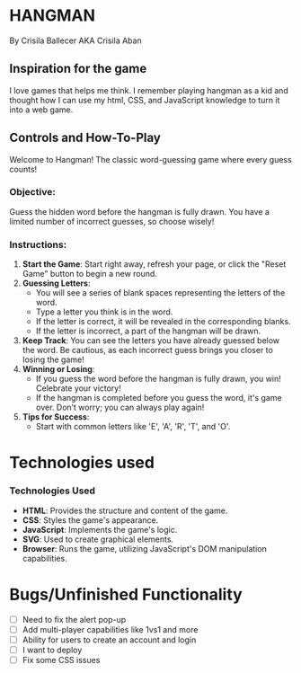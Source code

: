 # HANGMAN

By Crisila Ballecer AKA Crisila Aban

## Inspiration for the game

I love games that helps me think. I remember playing hangman as a kid and thought how I can use my html, CSS, and JavaScript knowledge to turn it into a web game.


## Controls and How-To-Play

Welcome to Hangman! The classic word-guessing game where every guess counts!

### Objective:
Guess the hidden word before the hangman is fully drawn. You have a limited number of incorrect guesses, so choose wisely!

### Instructions:
1. **Start the Game**: Start right away, refresh your page, or click the "Reset Game" button to begin a new round.
2. **Guessing Letters**:
   - You will see a series of blank spaces representing the letters of the word.
   - Type a letter you think is in the word.
   - If the letter is correct, it will be revealed in the corresponding blanks.
   - If the letter is incorrect, a part of the hangman will be drawn.
3. **Keep Track**: You can see the letters you have already guessed below the word. Be cautious, as each incorrect guess brings you closer to losing the game!
4. **Winning or Losing**:
   - If you guess the word before the hangman is fully drawn, you win! Celebrate your victory!
   - If the hangman is completed before you guess the word, it's game over. Don’t worry; you can always play again!
5. **Tips for Success**:
   - Start with common letters like 'E', 'A', 'R', 'T', and 'O'.

# Technologies used
### Technologies Used
- **HTML**: Provides the structure and content of the game.
- **CSS**: Styles the game's appearance.
- **JavaScript**: Implements the game's logic.
- **SVG**: Used to create graphical elements.
- **Browser**: Runs the game, utilizing JavaScript's DOM manipulation capabilities.


# Bugs/Unfinished Functionality
- [ ] Need to fix the alert pop-up
- [ ] Add multi-player capabilities like 1vs1 and more
- [ ] Ability for users to create an account and login
- [ ] I want to deploy 
- [ ] Fix some CSS issues
